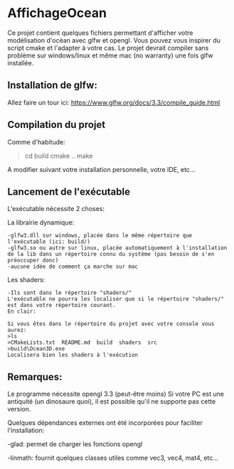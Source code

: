 # AffichageOcean

Ce projet contient quelques fichiers permettant d'afficher votre modélisation d'océan
avec glfw et opengl. Vous pouvez vous inspirer du script cmake et l'adapter à votre cas.
Le projet devrait compiler sans problème sur windows/linux et même mac (no warranty) une fois glfw installée.

## Installation de glfw:

Allez faire un tour ici:
https://www.glfw.org/docs/3.3/compile_guide.html

## Compilation du projet

Comme d'habitude:
>cd build
>cmake ..
>make

A modifier suivant votre installation personnelle, votre IDE, etc...

## Lancement de l'exécutable

L'exécutable nécessite 2 choses:

La librairie dynamique:

	-glfw3.dll sur windows, placée dans le même répertoire que l'exécutable (ici: build/)
	-glfw3.so ou autre sur linux, placée automatiquement à l'installation de la lib dans un répertoire connu du système (pas besoin de s'en préoccuper donc)
	-aucune idée de comment ça marche sur mac

Les shaders:

	-Ils sont dans le répertoire "shaders/"
	L'exécutable ne pourra les localiser que si le répertoire "shaders/" est dans votre répertoire courant.
	En clair:
	
	Si vous êtes dans le répertoire du projet avec votre console vous aurez:
	>ls
	>CMakeLists.txt  README.md  build  shaders  src
	>build\Ocean3D.exe
	Localisera bien les shaders à l'exécution
	
	
## Remarques:

Le programme nécessite opengl 3.3 (peut-être moins)
Si votre PC est une antiquité (un dinosaure quoi), il est possible qu'il ne supporte pas cette version.

Quelques dépendances externes ont été incorporées pour faciliter l'installation:

-glad: permet de charger les fonctions opengl

-linmath: fournit quelques classes utiles comme vec3, vec4, mat4, etc...
